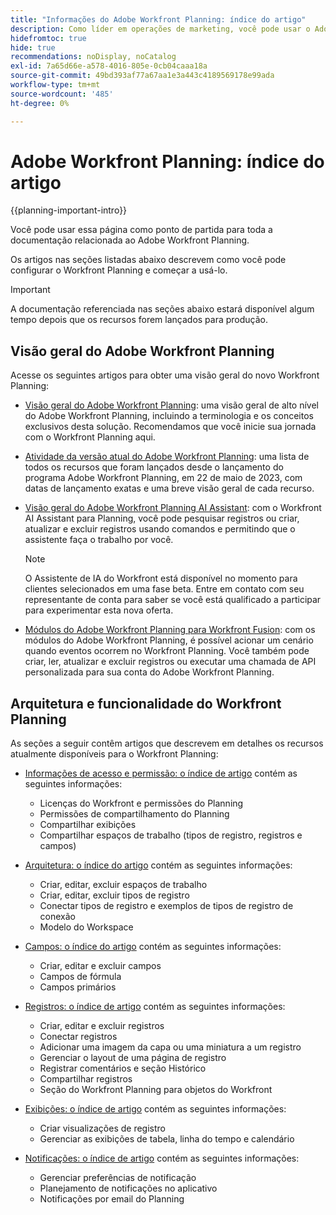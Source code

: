 ```yaml
---
title: "Informações do Adobe Workfront Planning: índice do artigo"
description: Como líder em operações de marketing, você pode usar o Adobe Workfront Planning para organizar trabalhos em todo o ciclo de vida de marketing para todas as suas equipes. Os artigos nesta seção descrevem como você pode configurar os recursos de planejamento e como pode começar a usá-los como parte de suas operações de gerenciamento de campanha.
hidefromtoc: true
hide: true
recommendations: noDisplay, noCatalog
exl-id: 7a65d66e-a578-4016-805e-0cb04caaa18a
source-git-commit: 49bd393af77a67aa1e3a443c4189569178e99ada
workflow-type: tm+mt
source-wordcount: '485'
ht-degree: 0%

---
```


# Adobe Workfront Planning: índice do artigo

<!--
title: "Adobe Workfront Planning information: article index" 
description: As a marketing operations leader, you can use Adobe Workfront Planning to organize work across the marketing lifecycle for all your teams. The articles in this section describe how you can configure the planning capabilities and how you can start using them as part of your campaign management operations. 
hidefromtoc: yes
author: Alina
feature: Work Management
role: User, Admin
hide: yes
-->

<!--update the metadata with real information when making this avilable in TOC and in the left nav-->

<!-- update the title to "Article index" when we get out of early access and we inhide this article-->

<!--remove the video at open early access or before-->

{{planning-important-intro}}

Você pode usar essa página como ponto de partida para toda a documentação relacionada ao Adobe Workfront Planning.

Os artigos nas seções listadas abaixo descrevem como você pode configurar o Workfront Planning e começar a usá-lo.

>[!IMPORTANT]
>
>A documentação referenciada nas seções abaixo estará disponível algum tempo depois que os recursos forem lançados para produção.

## Visão geral do Adobe Workfront Planning

Acesse os seguintes artigos para obter uma visão geral do novo Workfront Planning:

<!--update the video when we have something better, especially after early access - remove it-->

<!--* [View a video demonstration of Adobe Workfront Planning](https://video.tv.adobe.com/v/3424253/){target=_blank}-->

* [Visão geral do Adobe Workfront Planning](/help/quicksilver/planning/general/planning-overview.md): uma visão geral de alto nível do Adobe Workfront Planning, incluindo a terminologia e os conceitos exclusivos desta solução. Recomendamos que você inicie sua jornada com o Workfront Planning aqui.
* [Atividade da versão atual do Adobe Workfront Planning](/help/quicksilver/planning/general/release-activity.md): uma lista de todos os recursos que foram lançados desde o lançamento do programa Adobe Workfront Planning, em 22 de maio de 2023, com datas de lançamento exatas e uma breve visão geral de cada recurso.
* [Visão geral do Adobe Workfront Planning AI Assistant](/help/quicksilver/planning/general/planning-ai-assistant-overview.md): com o Workfront AI Assistant para Planning, você pode pesquisar registros ou criar, atualizar e excluir registros usando comandos e permitindo que o assistente faça o trabalho por você.

  >[!NOTE]
  >
  >    O Assistente de IA do Workfront está disponível no momento para clientes selecionados em uma fase beta. Entre em contato com seu representante de conta para saber se você está qualificado a participar para experimentar esta nova oferta.

* [Módulos do Adobe Workfront Planning para Workfront Fusion](/help/quicksilver/workfront-fusion/apps-and-their-modules/workfront-planning-modules.md): com os módulos do Adobe Workfront Planning, é possível acionar um cenário quando eventos ocorrem no Workfront Planning. Você também pode criar, ler, atualizar e excluir registros ou executar uma chamada de API personalizada para sua conta do Adobe Workfront Planning.

## Arquitetura e funcionalidade do Workfront Planning

As seções a seguir contêm artigos que descrevem em detalhes os recursos atualmente disponíveis para o Workfront Planning:

* [Informações de acesso e permissão: o índice de artigo](/help/quicksilver/planning/access/access-information.md) contém as seguintes informações:

   * Licenças do Workfront e permissões do Planning
   * Permissões de compartilhamento do Planning
   * Compartilhar exibições
   * Compartilhar espaços de trabalho (tipos de registro, registros e campos)

* [Arquitetura: o índice do artigo](/help/quicksilver/planning/architecture/architecture-information.md) contém as seguintes informações:

   * Criar, editar, excluir espaços de trabalho
   * Criar, editar, excluir tipos de registro
   * Conectar tipos de registro e exemplos de tipos de registro de conexão
   * Modelo do Workspace

* [Campos: o índice do artigo](/help/quicksilver/planning/fields/fields-information.md) contém as seguintes informações:

   * Criar, editar e excluir campos
   * Campos de fórmula
   * Campos primários

* [Registros: o índice de artigo](/help/quicksilver/planning/records/records-information.md) contém as seguintes informações:

   * Criar, editar e excluir registros
   * Conectar registros
   * Adicionar uma imagem da capa ou uma miniatura a um registro
   * Gerenciar o layout de uma página de registro
   * Registrar comentários e seção Histórico
   * Compartilhar registros
   * Seção do Workfront Planning para objetos do Workfront

* [Exibições: o índice de artigo](/help/quicksilver/planning/views/views-information.md) contém as seguintes informações:

   * Criar visualizações de registro
   * Gerenciar as exibições de tabela, linha do tempo e calendário

* [Notificações: o índice de artigo](/help/quicksilver/planning/notifications/notifications-information.md) contém as seguintes informações:

   * Gerenciar preferências de notificação
   * Planejamento de notificações no aplicativo
   * Notificações por email do Planning

